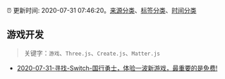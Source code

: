 :alarm_clock: 更新时间: 2020-07-31 07:46:20。[来源分类](../README.md)、[标签分类](../TAGS.md)、[时间分类](../TIMELINE.md)

## 游戏开发


> 关键字：`游戏`、`Three.js`、`Create.js`、`Matter.js`



- [2020-07-31-寻找-Switch-国行勇士，体验一波新游戏，最重要的是免费!](https://www.v2ex.com/t/694642) 